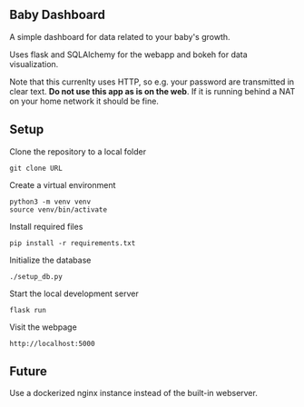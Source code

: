 ## Baby Dashboard

A simple dashboard for data related to your baby's growth.

Uses flask and SQLAlchemy for the webapp and bokeh for data visualization.

Note that this currenlty uses HTTP, so e.g. your password are transmitted in clear text. **Do not use this app as is on the web**. If it is running behind a NAT on your home network it should be fine.

## Setup

Clone the repository to a local folder

```
git clone URL
```

Create a virtual environment

```
python3 -m venv venv
source venv/bin/activate
```

Install required files

```
pip install -r requirements.txt
```

Initialize the database

```
./setup_db.py
```

Start the local development server

```
flask run
```

Visit the webpage

```
http://localhost:5000
```

## Future

Use a dockerized nginx instance instead of the built-in webserver.

